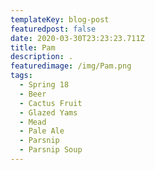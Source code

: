 ```yaml
---
templateKey: blog-post
featuredpost: false
date: 2020-03-30T23:23:23.711Z
title: Pam
description: .
featuredimage: /img/Pam.png
tags:
  - Spring 18
  - Beer
  - Cactus Fruit
  - Glazed Yams
  - Mead
  - Pale Ale
  - Parsnip
  - Parsnip Soup
---
```

